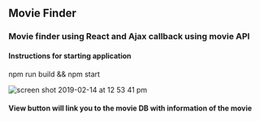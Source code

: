 ## Movie Finder

### Movie finder using React and Ajax callback using movie API 

#### Instructions for starting application
npm run build && npm start

![screen shot 2019-02-14 at 12 53 41 pm](https://user-images.githubusercontent.com/18974511/52817154-e859d480-3057-11e9-9ba0-5a7981b8af3c.png)

#### View button will link you to the movie DB with information of the movie




